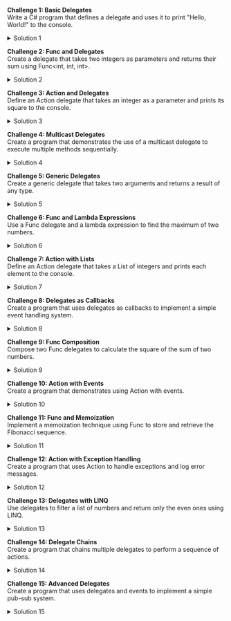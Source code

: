 **Challenge 1: Basic Delegates**  
Write a C# program that defines a delegate and uses it to print "Hello, World!" to the console.

<details>
<summary>Solution 1</summary>

```csharp
using System;

class Program
{
    delegate void PrintMessage();

    static void Main(string[] args)
    {
        PrintMessage message = () => Console.WriteLine("Hello, World!");
        message();
    }
}
```
</details>

**Challenge 2: Func and Delegates**  
Create a delegate that takes two integers as parameters and returns their sum using Func<int, int, int>.

<details>
<summary>Solution 2</summary>

```csharp
using System;

class Program
{
    delegate int Calculate(int a, int b);

    static void Main(string[] args)
    {
        Calculate add = (x, y) => x + y;
        int result = add(5, 7);
        Console.WriteLine(result);
    }
}
```
</details>

**Challenge 3: Action and Delegates**  
Define an Action delegate that takes an integer as a parameter and prints its square to the console.

<details>
<summary>Solution 3</summary>

```csharp
using System;

class Program
{
    delegate void PerformAction(int number);

    static void Main(string[] args)
    {
        PerformAction squareAndPrint = (x) => Console.WriteLine(x * x);
        squareAndPrint(4);
    }
}
```
</details>

**Challenge 4: Multicast Delegates**  
Create a program that demonstrates the use of a multicast delegate to execute multiple methods sequentially.

<details>
<summary>Solution 4</summary>

```csharp
using System;

class Program
{
    delegate void MathOperation(int a, int b);

    static void Add(int a, int b)
    {
        Console.WriteLine($"Addition: {a + b}");
    }

    static void Subtract(int a, int b)
    {
        Console.WriteLine($"Subtraction: {a - b}");
    }

    static void Main(string[] args)
    {
        MathOperation operations = Add;
        operations += Subtract;

        operations(10, 5);
    }
}
```
</details>

**Challenge 5: Generic Delegates**  
Create a generic delegate that takes two arguments and returns a result of any type.

<details>
<summary>Solution 5</summary>

```csharp
using System;

class Program
{
    delegate TResult GenericOperation<T1, T2, TResult>(T1 a, T2 b);

    static void Main(string[] args)
    {
        GenericOperation<int, int, double> divide = (x, y) => (double)x / y;
        double result = divide(10, 2);
        Console.WriteLine(result);
    }
}
```
</details>

**Challenge 6: Func and Lambda Expressions**  
Use a Func delegate and a lambda expression to find the maximum of two numbers.

<details>
<summary>Solution 6</summary>

```csharp
using System;

class Program
{
    static void Main(string[] args)
    {
        Func<int, int, int> findMax = (x, y) => x > y ? x : y;
        int max = findMax(7, 12);
        Console.WriteLine(max);
    }
}
```
</details>

**Challenge 7: Action with Lists**  
Define an Action delegate that takes a List of integers and prints each element to the console.

<details>
<summary>Solution 7</summary>

```csharp
using System;
using System.Collections.Generic;

class Program
{
    static void Main(string[] args)
    {
        Action<List<int>> printList = (list) =>
        {
            foreach (int item in list)
            {
                Console.WriteLine(item);
            }
        };

        List<int> numbers = new List<int> { 1, 2, 3, 4, 5 };
        printList(numbers);
    }
}
```
</details>

**Challenge 8: Delegates as Callbacks**  
Create a program that uses delegates as callbacks to implement a simple event handling system.

<details>
<summary>Solution 8</summary>

```csharp
using System;

class Program
{
    delegate void EventHandler(string message);

    static void Main(string[] args)
    {
        EventHandler eventHandler = (message) => Console.WriteLine("Event fired: " + message);

        // Simulate an event
        eventHandler("Button Clicked");
    }
}
```
</details>

**Challenge 9: Func Composition**  
Compose two Func delegates to calculate the square of the sum of two numbers.

<details>
<summary>Solution 9</summary>

```csharp
using System;

class Program
{
    static void Main(string[] args)
    {
        Func<int, int, int> add = (x, y) => x + y;
        Func<int, int> square = (x) => x * x;

        Func<int, int, int> squareOfSum = (a, b) => square(add(a, b));

        int result = squareOfSum(3, 4);
        Console.WriteLine(result);
    }
}
```
</details>

**Challenge 10: Action with Events**  
Create a program that demonstrates using Action with events.

<details>
<summary>Solution 10</summary>

```csharp
using System;

class Program
{
    static event Action<string> LogEvent;

    static void Main(string[] args)
    {
        LogEvent += (message) => Console.WriteLine("Log: " + message);

        // Simulate an event
        LogEvent?.Invoke("An error occurred.");
    }
}
```
</details>

**Challenge 11: Func and Memoization**  
Implement a memoization technique using Func to store and retrieve the Fibonacci sequence.

<details>
<summary>Solution 11</summary>

```csharp
using System;
using System.Collections.Generic;

class Program
{
    static Dictionary<int, long> fibCache = new Dictionary<int, long>();

    static long Fibonacci(int n)
    {
        if (fibCache.ContainsKey(n))
            return fibCache[n];

        if (n <= 2)
            return 1;

        long result = Fibonacci(n - 1) + Fibonacci(n - 2);
        fibCache[n] = result;
        return result;
    }

    static void Main(string[] args)
    {
        int n = 10;
        long result = Fibonacci(n);
        Console.WriteLine($"Fibonacci({n}) = {result}");
    }
}
```
</details>

**Challenge 12: Action with Exception Handling**  
Create a program that uses Action to handle exceptions and log error messages.

<details>
<summary>Solution 12</summary>

```csharp
using System;

class Program
{
    static void Main(string[] args)
    {
        Action<string, Action> tryCatchLog = (message, action) =>
        {
            try
            {
                action();
            }
            catch (Exception ex)
            {
                Console.WriteLine($"Error: {message}. Exception: {ex.Message}");
            }
        };

        tryCatchLog("Divide by zero", () =>
        {
            int x = 10, y = 0;
            int result = x / y;
            Console.WriteLine(result);


        });
    }
}
```
</details>

**Challenge 13: Delegates with LINQ**  
Use delegates to filter a list of numbers and return only the even ones using LINQ.

<details>
<summary>Solution 13</summary>

```csharp
using System;
using System.Linq;
using System.Collections.Generic;

class Program
{
    delegate bool FilterPredicate(int num);

    static void Main(string[] args)
    {
        List<int> numbers = new List<int> { 1, 2, 3, 4, 5, 6, 7, 8, 9, 10 };

        FilterPredicate isEven = (num) => num % 2 == 0;

        var evenNumbers = numbers.Where(num => isEven(num)).ToList();

        Console.WriteLine("Even numbers:");
        foreach (var num in evenNumbers)
        {
            Console.WriteLine(num);
        }
    }
}
```
</details>

**Challenge 14: Delegate Chains**  
Create a program that chains multiple delegates to perform a sequence of actions.

<details>
<summary>Solution 14</summary>

```csharp
using System;

class Program
{
    delegate void StringAction(ref string value);

    static void AddHello(ref string value)
    {
        value += " Hello";
    }

    static void AddWorld(ref string value)
    {
        value += " World";
    }

    static void Main(string[] args)
    {
        string message = "C#";
        StringAction addActionChain = AddHello;
        addActionChain += AddWorld;

        addActionChain(ref message);
        Console.WriteLine(message);
    }
}
```
</details>

**Challenge 15: Advanced Delegates**  
Create a program that uses delegates and events to implement a simple pub-sub system.

<details>
<summary>Solution 15</summary>

```csharp
using System;

class Program
{
    delegate void MessageHandler(string message);

    static event MessageHandler MessageReceived;

    static void Main(string[] args)
    {
        // Subscriber 1
        MessageReceived += (message) => Console.WriteLine("Subscriber 1: " + message);

        // Subscriber 2
        MessageReceived += (message) => Console.WriteLine("Subscriber 2: " + message);

        // Publish a message
        MessageReceived?.Invoke("Hello, Pub-Sub!");

        // Unsubscribe Subscriber 2
        MessageReceived -= (message) => Console.WriteLine("Subscriber 2: " + message);

        // Publish another message
        MessageReceived?.Invoke("Goodbye, Pub-Sub!");
    }
}
```
</details>
